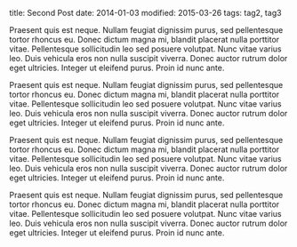 title: Second Post
date: 2014-01-03
modified: 2015-03-26
tags: tag2, tag3

Praesent quis est neque. Nullam feugiat dignissim purus, sed
pellentesque tortor rhoncus eu. Donec dictum magna mi, blandit
placerat nulla porttitor vitae. Pellentesque sollicitudin leo sed
posuere volutpat. Nunc vitae varius leo. Duis vehicula eros non nulla
suscipit viverra. Donec auctor rutrum dolor eget ultricies. Integer ut
eleifend purus. Proin id nunc ante.

Praesent quis est neque. Nullam feugiat dignissim purus, sed
pellentesque tortor rhoncus eu. Donec dictum magna mi, blandit
placerat nulla porttitor vitae. Pellentesque sollicitudin leo sed
posuere volutpat. Nunc vitae varius leo. Duis vehicula eros non nulla
suscipit viverra. Donec auctor rutrum dolor eget ultricies. Integer ut
eleifend purus. Proin id nunc ante.

Praesent quis est neque. Nullam feugiat dignissim purus, sed
pellentesque tortor rhoncus eu. Donec dictum magna mi, blandit
placerat nulla porttitor vitae. Pellentesque sollicitudin leo sed
posuere volutpat. Nunc vitae varius leo. Duis vehicula eros non nulla
suscipit viverra. Donec auctor rutrum dolor eget ultricies. Integer ut
eleifend purus. Proin id nunc ante.

Praesent quis est neque. Nullam feugiat dignissim purus, sed
pellentesque tortor rhoncus eu. Donec dictum magna mi, blandit
placerat nulla porttitor vitae. Pellentesque sollicitudin leo sed
posuere volutpat. Nunc vitae varius leo. Duis vehicula eros non nulla
suscipit viverra. Donec auctor rutrum dolor eget ultricies. Integer ut
eleifend purus. Proin id nunc ante.
